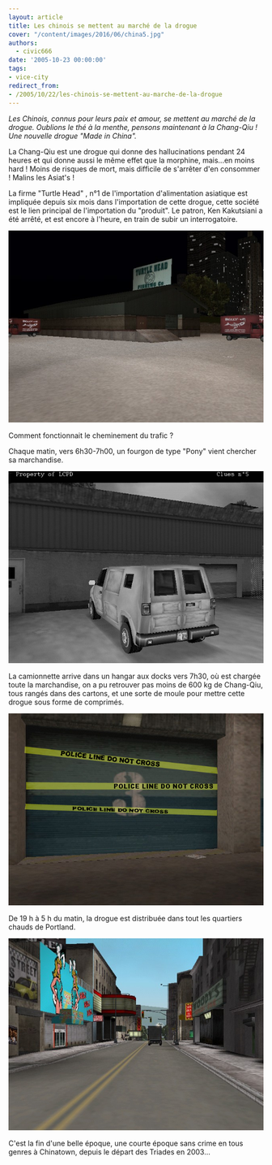 ```yaml
---
layout: article
title: Les chinois se mettent au marché de la drogue
cover: "/content/images/2016/06/china5.jpg"
authors:
  - civic666
date: '2005-10-23 00:00:00'
tags:
- vice-city
redirect_from:
- /2005/10/22/les-chinois-se-mettent-au-marche-de-la-drogue
---
```


_Les Chinois, connus pour leurs paix et amour, se mettent au marché de la drogue. Oublions le thé à la menthe, pensons maintenant à la Chang-Qiu ! Une nouvelle drogue "Made in China"._

La Chang-Qiu est une drogue qui donne des hallucinations pendant 24 heures et qui donne aussi le même effet que la morphine, mais...en moins hard ! Moins de risques de mort, mais difficile de s'arrêter d'en consommer ! Malins les Asiat's !

La firme "Turtle Head" , n°1 de l'importation d'alimentation asiatique est impliquée depuis six mois dans l'importation de cette drogue, cette société est le lien principal de l'importation du "produit". Le patron, Ken Kakutsiani a été arrêté, et est encore à l'heure, en train de subir un interrogatoire.

![](/content/images/2005/01/china1.jpg)

Comment fonctionnait le cheminement du trafic ?

Chaque matin, vers 6h30-7h00, un fourgon de type "Pony" vient chercher sa marchandise.

![](/content/images/2005/01/china2.jpg)

La camionnette arrive dans un hangar aux docks vers 7h30, où est chargée toute la marchandise, on a pu retrouver pas moins de 600 kg de Chang-Qiu, tous rangés dans des cartons, et une sorte de moule pour mettre cette drogue sous forme de comprimés.

![](/content/images/2005/01/china3.jpg)

De 19 h à 5 h du matin, la drogue est distribuée dans tout les quartiers chauds de Portland.

![](/content/images/2005/01/china4.jpg)

C'est la fin d'une belle époque, une courte époque sans crime en tous genres à Chinatown, depuis le départ des Triades en 2003...